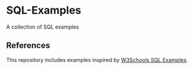 # SQL-Examples
A collection of SQL examples

## References
This repository includes examples inspired by [W3Schools SQL Examples](https://www.w3schools.com/sql/sql_examples.asp).


